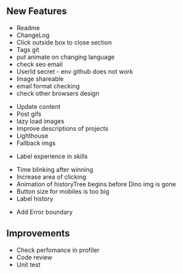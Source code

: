 ## New Features

<General>

- Readme
- ChangeLog
- Click outside box to close section
- Tags git
- put animate on changing language
- check seo email
- UserId secret - env github does not work
- Image shareable
- email format checking
- check other browsers design

<Portfolio>

- Update content
- Post gifs 
- lazy load images
- Improve descriptions of projects
- Lighthouse
- Fallback imgs

<About>

- Label experience in skills

<History>

- Time blinking after winning
- Increase area of clicking 
- Animation of historyTree begins before Dino img is gone
- Button size for mobiles is too big
- Label history

<ErrorBoundary>

- Add Error boundary


## Improvements

- Check perfomance in profiler
- Code review
- Unit test





